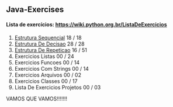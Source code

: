 ## Java-Exercises


#### Lista de exercícios: https://wiki.python.org.br/ListaDeExercicios

1. [Estrutura Sequencial](https://github.com/WendrickBarretoCardoso/Java-Exercises/tree/master/Java-sequentialStructure)         18 / 18
2. [Estrutura De Decisao](https://github.com/WendrickBarretoCardoso/Java-Exercises/tree/master/Java-decisionStructure)         28 / 28
3. [Estrutura De Repeticao](https://github.com/WendrickBarretoCardoso/Java-Exercises/tree/master/Java-repetitionStructure)        16 / 51
4. Exercicios Listas            00 / 24
5. Exercicios Funcoes           00 / 14
6. Exercicios Com Strings        00 / 14
7. Exercicios Arquivos          00 / 02
8. Exercicios Classes           00 / 17
9. Lista De Exercicios  Projetos   00 / 03

VAMOS QUE VAMOS!!!!!!!